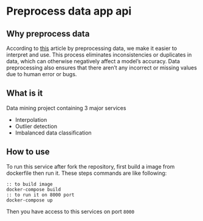 # Preprocess data app api
## Why preprocess data
According to [this](https://learn.g2.com/data-preprocessing#:~:text=By%20preprocessing%20data%2C%20we%20make,to%20human%20error%20or%20bugs.) article by preprocessing data, we make it easier to interpret and use. This process eliminates inconsistencies or duplicates in data, which can otherwise negatively affect a model’s accuracy. Data preprocessing also ensures that there aren’t any incorrect or missing values due to human error or bugs.
## What is it
Data mining project containing 3 major services
- Interpolation
- Outlier detection
- Imbalanced data classification 
## How to use
To run this service after fork the repository, first build a image from dockerfile then run it. These steps commands are like following:
```batch
:: to build image
docker-compose build
:: to run it on 8000 port
docker-compose up 
```
Then you have access to this services on port `8000`
